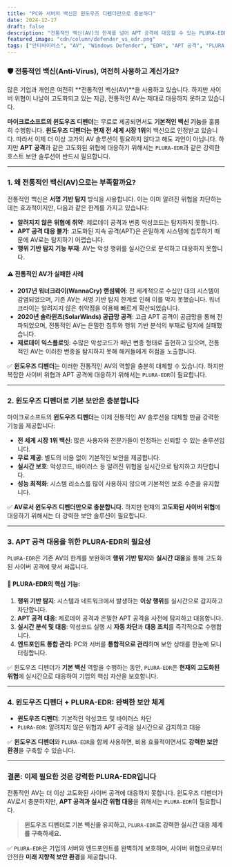 ```yaml
---
title: "PC와 서버의 백신은 윈도우즈 디펜더만으로 충분하다"
date: 2024-12-17
draft: false
description: "전통적인 백신(AV)의 한계를 넘어 APT 공격에 대응할 수 있는 PLURA-EDR의 필요성을 알아봅니다."
featured_image: "cdn/column/defender_vs_edr.png"
tags: ["안티바이러스", "AV", "Windows Defender", "EDR", "APT 공격", "PLURA-EDR"]
---
```


### 🛡️ 전통적인 백신(Anti-Virus), 여전히 사용하고 계신가요?

많은 기업과 개인은 여전히 **전통적인 백신(AV)**을 사용하고 있습니다. 하지만 사이버 위협이 나날이 고도화되고 있는 지금, 전통적인 AV는 제대로 대응하지 못하고 있습니다.

**마이크로소프트의 윈도우즈 디펜더**는 무료로 제공되면서도 **기본적인 백신 기능**을 훌륭히 수행합니다. **윈도우즈 디펜더는 현재 전 세계 시장 1위**의 백신으로 인정받고 있습니다. 따라서 이제 더 이상 고가의 AV 솔루션이 필요하지 않다고 해도 과언이 아닙니다. 하지만 **APT 공격**과 같은 고도화된 위협에 대응하기 위해서는 `PLURA-EDR`과 같은 강력한 호스트 보안 솔루션이 반드시 필요합니다.

---

### 1. **왜 전통적인 백신(AV)으로는 부족할까요?**

전통적인 백신은 **서명 기반 탐지** 방식을 사용합니다. 이는 이미 알려진 위협을 차단하는 데는 효과적이지만, 다음과 같은 한계를 가지고 있습니다:

- **알려지지 않은 위협에 취약**: 제로데이 공격과 변종 악성코드는 탐지하지 못합니다.
- **APT 공격 대응 불가**: 고도화된 지속 공격(APT)은 은밀하게 시스템에 침투하기 때문에 AV로는 탐지하기 어렵습니다.
- **행위 기반 탐지 기능 부재**: AV는 악성 행위를 실시간으로 분석하고 대응하지 못합니다.

#### ⚠️ **전통적인 AV가 실패한 사례**

- **2017년 워너크라이(WannaCry) 랜섬웨어**: 전 세계적으로 수십만 대의 시스템이 감염되었으며, 기존 AV는 서명 기반 탐지 한계로 인해 이를 막지 못했습니다. 워너크라이는 알려지지 않은 취약점을 이용해 빠르게 확산되었습니다.
- **2020년 솔라윈즈(SolarWinds) 공급망 공격**: 고급 APT 공격이 공급망을 통해 전파되었으며, 전통적인 AV는 은밀한 침투와 행위 기반 분석의 부재로 탐지에 실패했습니다.
- **제로데이 익스플로잇**: 수많은 악성코드가 매년 변종 형태로 출현하고 있으며, 전통적인 AV는 이러한 변종을 탐지하지 못해 해커들에게 허점을 노출합니다.

✅ **윈도우즈 디펜더**는 이러한 전통적인 AV의 역할을 충분히 대체할 수 있습니다. 하지만 복잡한 사이버 위협과 APT 공격에 대응하기 위해서는 `PLURA-EDR`이 필요합니다.

---

### 2. **윈도우즈 디펜더로 기본 보안은 충분합니다**

마이크로소프트의 **윈도우즈 디펜더**는 이제 전통적인 AV 솔루션을 대체할 만큼 강력한 기능을 제공합니다:

- **전 세계 시장 1위 백신**: 많은 사용자와 전문가들이 인정하는 신뢰할 수 있는 솔루션입니다.
- **무료 제공**: 별도의 비용 없이 기본적인 보안을 제공합니다.
- **실시간 보호**: 악성코드, 바이러스 등 알려진 위협을 실시간으로 탐지하고 차단합니다.
- **성능 최적화**: 시스템 리소스를 많이 사용하지 않으며 기본적인 보호 수준을 유지합니다.

✅ **AV로서 윈도우즈 디펜더만으로 충분합니다.** 하지만 현재의 **고도화된 사이버 위협**에 대응하기 위해서는 더 강력한 보안 솔루션이 필요합니다.

---

### 3. **APT 공격 대응을 위한 PLURA-EDR의 필요성**

`PLURA-EDR`은 기존 AV의 한계를 보완하여 **행위 기반 탐지**와 **실시간 대응**을 통해 고도화된 사이버 공격에 맞서 싸웁니다.

#### 🚨 **PLURA-EDR의 핵심 기능**:

1. **행위 기반 탐지**: 시스템과 네트워크에서 발생하는 **이상 행위**를 실시간으로 감지하고 차단합니다.
2. **APT 공격 대응**: 제로데이 공격과 은밀한 APT 공격을 사전에 탐지하고 대응합니다.
3. **실시간 분석 및 대응**: 악성코드 실행 시 **자동 차단**과 **대응 조치**를 즉각적으로 수행합니다.
4. **엔드포인트 통합 관리**: PC와 서버를 **통합적으로 관리**하며 보안 상태를 한눈에 모니터링합니다.

✅ 윈도우즈 디펜더가 **기본 백신** 역할을 수행하는 동안, `PLURA-EDR`은 **현재의 고도화된 위협**에 실시간으로 대응하여 기업의 핵심 자산을 보호합니다.

---

### 4. **윈도우즈 디펜더 + PLURA-EDR: 완벽한 보안 체계**

- **윈도우즈 디펜더**: 기본적인 악성코드 및 바이러스 차단
- `PLURA-EDR`: 알려지지 않은 위협과 APT 공격을 실시간으로 감지하고 대응

✅ **윈도우즈 디펜더**와 `PLURA-EDR`을 함께 사용하면, 비용 효율적이면서도 **강력한 보안 환경**을 구축할 수 있습니다.

---

### 결론: 이제 필요한 것은 강력한 PLURA-EDR입니다

전통적인 AV는 더 이상 고도화된 사이버 공격에 대응하지 못합니다. 윈도우즈 디펜더가 AV로서 충분하지만, **APT 공격과 실시간 위협 대응**을 위해서는 `PLURA-EDR`이 필요합니다.

> **윈도우즈 디펜더로 기본 백신을 유지하고, `PLURA-EDR`로 강력한 실시간 대응 체계를 구축하세요.**

✅ `PLURA-EDR`은 기업의 서버와 엔드포인트를 완벽하게 보호하며, 사이버 위협으로부터 안전한 **미래 지향적 보안 환경**을 제공합니다.
